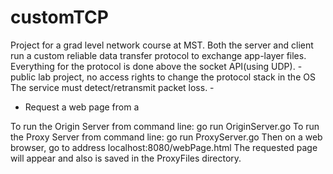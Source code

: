 customTCP
=========

Project for a grad level network course at MST.
Both the server and client run a custom reliable data transfer protocol to exchange app-layer files.
Everything for the protocol is done above the socket API(using UDP).
    - public lab project, no access rights to change the protocol stack in the OS
The service must detect/retransmit packet loss.
    -


- Request a web page from a 



To run the Origin Server from command line: go run OriginServer.go
To run the Proxy Server from command line: go run ProxyServer.go
Then on a web browser, go to address localhost:8080/webPage.html
The requested page will appear and also is saved in the ProxyFiles directory.
